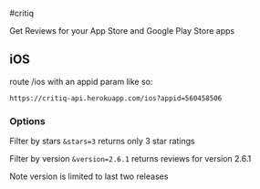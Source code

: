 #critiq

Get Reviews for your App Store and Google Play Store apps

## iOS

route /ios with an appid param like so:

    https://critiq-api.herokuapp.com/ios?appid=560458506
    
### Options

Filter by stars ```&stars=3``` returns only 3 star ratings

Filter by version ```&version=2.6.1``` returns reviews for version 2.6.1

Note version is limited to last two releases